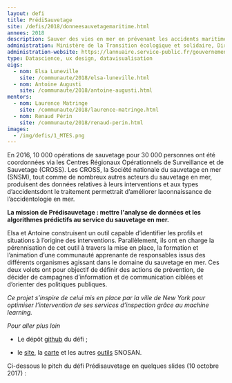```yaml
---
layout: defi
title: PrédiSauvetage
site: /defis/2018/donneesauvetagemaritime.html
annees: 2018
description: Sauver des vies en mer en prévenant les accidents maritimes grâce aux données
administration: Ministère de la Transition écologique et solidaire, Direction des affaires maritimes
administration-website: https://lannuaire.service-public.fr/gouvernement/administration-centrale-ou-ministere_170825
type: Datascience, ux design, datavisualisation
eigs:
  - nom: Elsa Luneville
    site: /communaute/2018/elsa-luneville.html
  - nom: Antoine Augusti
    site: /communaute/2018/antoine-augusti.html
mentors:
  - nom: Laurence Matringe
    site: /communaute/2018/laurence-matringe.html
  - nom: Renaud Périn
    site: /communaute/2018/renaud-perin.html
images:
  - /img/defis/1_MTES.png
---
```


En 2016, 10 000 opérations de sauvetage pour 30 000 personnes ont été
coordonnées via les Centres Régionaux Opérationnels de Surveillance et
de Sauvetage (CROSS). Les CROSS, la Société nationale du sauvetage en
mer (SNSM), tout comme de nombreux autres acteurs du sauvetage en mer,
produisent des données relatives à leurs interventions et aux types
d’accidentsdont le traitement permettrait d’améliorer laconnaissance
de l’accidentologie en mer.

**La mission de Prédisauvetage : mettre l'analyse de données et les
algorithmes prédictifs au service du sauvetage en mer.**

Elsa et Antoine construisent un outil capable d’identifier les profils
et situations à l’origine des interventions. Parallèlement, ils ont en
charge la pérennisation de cet outil à travers la mise en place, la
formation et l’animation d’une communauté apprenante de responsables
issus des différents organismes agissant dans le domaine du sauvetage
en mer. Ces deux volets ont pour objectif de définir des actions de
prévention, de décider de campagnes d’information et de communication
ciblées et d’orienter des politiques publiques.

_Ce projet s’inspire de celui mis en place par la ville de New York
pour optimiser l’intervention de ses services d’inspection grâce au
machine learning._

_Pour aller plus loin_

* Le dépôt
  [github](https://github.com/entrepreneur-interet-general/predisauvetage)
  du défi ;

* le [site](https://www.snosan.fr/), la [carte](https://carte.snosan.fr/) et les autres [outils](https://outils.snosan.fr) SNOSAN.

Ci-dessous le pitch du défi Prédisauvetage en quelques slides (10 octobre 2017) :

<script async class="speakerdeck-embed" data-id="450c046ba75044e0a94c31b12bffc753" data-ratio="1.33333333333333" src="//speakerdeck.com/assets/embed.js"></script>
